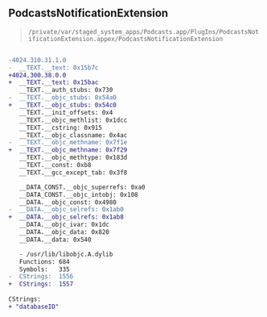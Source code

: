 ## PodcastsNotificationExtension

> `/private/var/staged_system_apps/Podcasts.app/PlugIns/PodcastsNotificationExtension.appex/PodcastsNotificationExtension`

```diff

-4024.310.31.1.0
-  __TEXT.__text: 0x15b7c
+4024.300.38.0.0
+  __TEXT.__text: 0x15bac
   __TEXT.__auth_stubs: 0x730
-  __TEXT.__objc_stubs: 0x54a0
+  __TEXT.__objc_stubs: 0x54c0
   __TEXT.__init_offsets: 0x4
   __TEXT.__objc_methlist: 0x1dcc
   __TEXT.__cstring: 0x915
   __TEXT.__objc_classname: 0x4ac
-  __TEXT.__objc_methname: 0x7f1e
+  __TEXT.__objc_methname: 0x7f29
   __TEXT.__objc_methtype: 0x183d
   __TEXT.__const: 0xb8
   __TEXT.__gcc_except_tab: 0x3f8

   __DATA_CONST.__objc_superrefs: 0xa0
   __DATA_CONST.__objc_intobj: 0x108
   __DATA.__objc_const: 0x4980
-  __DATA.__objc_selrefs: 0x1ab0
+  __DATA.__objc_selrefs: 0x1ab8
   __DATA.__objc_ivar: 0x1dc
   __DATA.__objc_data: 0x820
   __DATA.__data: 0x540

   - /usr/lib/libobjc.A.dylib
   Functions: 684
   Symbols:   335
-  CStrings:  1556
+  CStrings:  1557
 
CStrings:
+ "databaseID"

```
